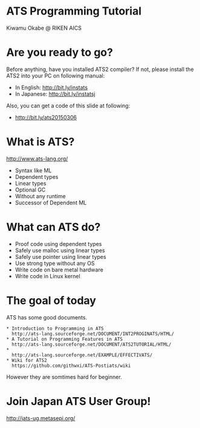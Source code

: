 # ATS Programming Tutorial

Kiwamu Okabe @ RIKEN AICS

# Are you ready to go?

Before anything, have you installed ATS2 compiler?
If not, please install the ATS2 into your PC on following manual:

* In English: http://bit.ly/instats
* In Japanese: http://bit.ly/instatsj

Also, you can get a code of this slide at following:

* http://bit.ly/ats20150306

# What is ATS?

http://www.ats-lang.org/

* Syntax like ML
* Dependent types
* Linear types
* Optional GC
* Without any runtime
* Successor of Dependent ML

# What can ATS do?

* Proof code using dependent types
* Safely use malloc using linear types
* Safely use pointer using linear types
* Use strong type without any OS
* Write code on bare metal hardware
* Write code in Linux kernel

# The goal of today

ATS has some good documents.

~~~
* Introduction to Programming in ATS
  http://ats-lang.sourceforge.net/DOCUMENT/INT2PROGINATS/HTML/
* A Tutorial on Programming Features in ATS
  http://ats-lang.sourceforge.net/DOCUMENT/ATS2TUTORIAL/HTML/
* 
  http://ats-lang.sourceforge.net/EXAMPLE/EFFECTIVATS/
* Wiki for ATS2
  https://github.com/githwxi/ATS-Postiats/wiki
~~~

However they are somtimes hard for beginner.

# Join Japan ATS User Group!

http://jats-ug.metasepi.org/

